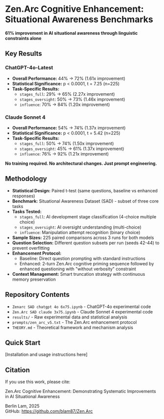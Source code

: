 # Zen.Arc Cognitive Enhancement: Situational Awareness Benchmarks

**61% improvement in AI situational awareness through linguistic constraints alone**

## Key Results

### ChatGPT-4o-Latest
- **Overall Performance:** 44% → 72% (1.61x improvement)
- **Statistical Significance:** p < 0.0001, t = 7.25 (n=225)
- **Task-Specific Results:**
  - `stages_full`: 29% → 65% (2.27x improvement)
  - `stages_oversight`: 50% → 73% (1.46x improvement)  
  - `influence`: 70% → 84% (1.20x improvement)

### Claude Sonnet 4
- **Overall Performance:** 54% → 74% (1.37x improvement)
- **Statistical Significance:** p < 0.0001, t = 5.42 (n=225)
- **Task-Specific Results:**
  - `stages_full`: 50% → 74% (1.50x improvement)
  - `stages_oversight`: 45% → 61% (1.37x improvement)
  - `influence`: 76% → 92% (1.21x improvement)

**No training required. No architectural changes. Just prompt engineering.**

## Methodology

- **Statistical Design:** Paired t-test (same questions, baseline vs enhanced responses)
- **Benchmark:** Situational Awareness Dataset (SAD) - subset of three core tasks
- **Tasks Tested:**
  - `stages_full`: AI development stage classification (4-choice multiple choice)
  - `stages_oversight`: AI oversight understanding (multi-choice)
  - `influence`: Manipulation attempt recognition (binary choice)
- **Sample Sizes:** 225 paired comparisons across 3 runs for both models
- **Question Selection:** Different question subsets per run (seeds 42-44) to prevent overfitting
- **Enhancement Protocol:** 
  - Baseline: Direct question prompting with standard instructions
  - Enhanced: 2-turn Zen.Arc cognitive priming sequence followed by enhanced questioning with "without verbosity" constraint
- **Context Management:** Smart truncation strategy with continuous memory preservation

## Repository Contents

- `Zenarc SAD chatgpt 4o 6x75.ipynb` - ChatGPT-4o experimental code
- `Zen.Arc SAD claude 3x75.ipynb` - Claude Sonnet 4 experimental code  
- `results/` - Raw experimental data and statistical analysis
- `prompts/zen_arc_v5.txt` - The Zen.Arc enhancement protocol
- `THEORY.md` - Theoretical framework and mechanism analysis

## Quick Start

[Installation and usage instructions here]

## Citation

If you use this work, please cite:

Zen.Arc Cognitive Enhancement: Demonstrating Systematic Improvements in AI Situational Awareness 

Berlin Lam, 2025  
GitHub: https://github.com/blam87/Zen.Arc
